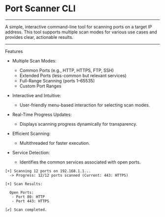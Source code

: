 # Port Scanner CLI
---

A simple, interactive command-line tool for scanning ports on a target IP address.
This tool supports multiple scan modes for various use cases and provides clear, actionable results.

---
Features

- Multiple Scan Modes:
  - Common Ports (e.g., HTTP, HTTPS, FTP, SSH)
  - Extended Ports (less-common but relevant services)
  - Full-Range Scanning (ports 1–65535)
  - Custom Port Ranges

- Interactive and Intuitive:
  - User-friendly menu-based interaction for selecting scan modes.
- Real-Time Progress Updates:
  - Displays scanning progress dynamically for transparency.
- Efficient Scanning:
  - Multithreaded for faster execution.
- Service Detection:
  - Identifies the common services associated with open ports.
  

```
[+] Scanning 12 ports on 192.168.1.1...
  -> Progress: 12/12 ports scanned (Current: 443: HTTPS)

[+] Scan Results:

  Open Ports:
   - Port 80: HTTP
   - Port 443: HTTPS

[✔] Scan completed.
```
